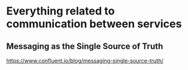 # Everything related to communication between services

## Messaging as the Single Source of Truth
https://www.confluent.io/blog/messaging-single-source-truth/

